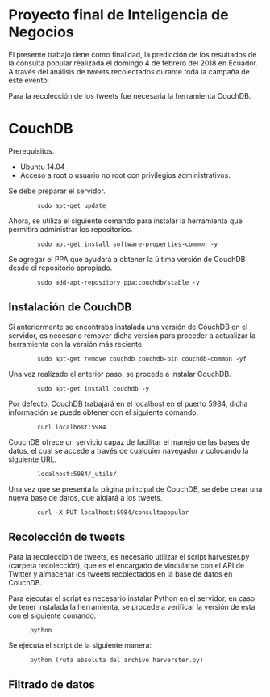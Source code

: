 <h1> Proyecto final de Inteligencia de Negocios</h1>
El presente trabajo tiene como finalidad, la predicción de los resultados de la consulta popular realizada el domingo 4 de febrero del 2018 en Ecuador. A través del análisis de tweets recolectados durante toda la campaña de este evento. 

Para la recolección de los tweets fue necesaria la herramienta CouchDB.
# CouchDB
Prerequisitos.
  - Ubuntu 14.04
  - Acceso a root o usuario no root con privilegios administrativos.
  
Se debe preparar el servidor.

            sudo apt-get update

Ahora, se utiliza el siguiente comando para instalar la herramienta que permitira administrar los repositorios.

            sudo apt-get install software-properties-common -y
            
Se agregar el PPA que ayudará a obtener la última versión de CouchDB desde el repositorio apropiado.
            
            sudo add-apt-repository ppa:couchdb/stable -y
            
<h2> Instalación de CouchDB </h2>
Si anteriormente se encontraba instalada una versión de CouchDB en el servidor, es necesario remover dicha versión para proceder a actualizar la herramienta con la versión más reciente.

            sudo apt-get remove couchdb couchdb-bin couchdb-common -yf
            
Una vez realizado el anterior paso, se procede a instalar CouchDB.

            sudo apt-get install couchdb -y
            
Por defecto, CouchDB trabajará en el localhost en el puerto 5984, dicha información se puede obtener con el siguiente comando.

            curl localhost:5984
            
CouchDB ofrece un servicio capaz de facilitar el manejo de las bases de datos, el cual se accede a través de cualquier navegador y colocando la siguiente URL.
            
            localhost:5984/_utils/
            
Una vez que se presenta la página principal de CouchDB, se debe crear una nueva base de datos, que alojará a los tweets. 

            curl -X PUT localhost:5984/consultapopular
            
<h2> Recolección de tweets </h2>

Para la recolección de tweets, es necesario utilizar el script harvester.py (carpeta recolección), que es el encargado de vincularse con el API de Twitter y almacenar los tweets recolectados en la base de datos en CouchDB.

Para ejecutar el script es necesario instalar Python en el servidor, en caso de tener instalada la herramienta, se procede a verificar la versión de esta con el siguiente comando:

          python
          
Se ejecuta el script de la siguiente manera:

          python (ruta absoluta del archivo harverster.py)

<h2> Filtrado de datos </h2>



            

